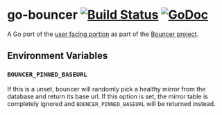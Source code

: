 # go-bouncer [![Build Status](https://travis-ci.org/mozilla-services/go-bouncer.svg?branch=master)](https://travis-ci.org/mozilla-services/go-bouncer) [![GoDoc](https://godoc.org/github.com/mozilla-services/go-bouncer?status.svg)](https://godoc.org/github.com/mozilla-services/go-bouncer)

A Go port of the [user facing portion](https://github.com/mozilla/tuxedo/tree/master/bouncer) as part of the [Bouncer project](https://wiki.mozilla.org/Bouncer).

## Environment Variables
### `BOUNCER_PINNED_BASEURL`
If this is a unset, bouncer will randomly pick a healthy mirror from the database and return its base url. If this option is set, the mirror table is completely ignored and `BOUNCER_PINNED_BASEURL` will be returned instead.
